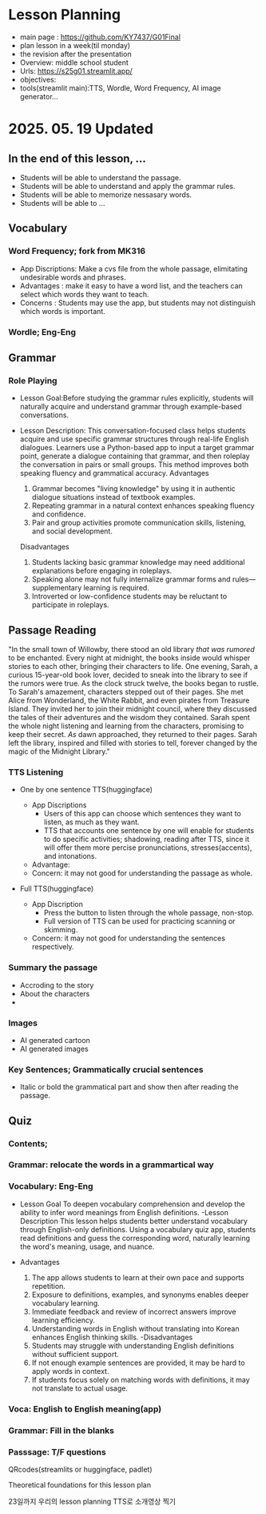 # Lesson Planning
- main page : https://github.com/KY7437/G01Final
- plan lesson in a week(til monday)
- the revision after the presentation
- Overview: middle school student
- Urls: https://s25g01.streamlit.app/
- objectives: 
- tools(streamlit main):TTS, Wordle, Word Frequency, AI image generator...

# 2025. 05. 19 Updated

## In the end of this lesson, ...
- Students will be able to understand the passage.
- Students will be able to understand and apply the grammar rules.
- Students will be able to memorize nessasary words.
- Students will be able to ...

## Vocabulary
### Word Frequency; fork from MK316
- App Discriptions: Make a cvs file from the whole passage, elimitating undesirable words and phrases.
- Advantages : make it easy to have a word list, and the teachers can select which words they want to teach. 
- Concerns : Students may use the app, but students may not distinguish which words is important. 

### Wordle; Eng-Eng

## Grammar
### Role Playing
-  Lesson Goal:Before studying the grammar rules explicitly, students will naturally acquire and understand grammar through example-based conversations.

- Lesson Description:
This conversation-focused class helps students acquire and use specific grammar structures through real-life English dialogues. Learners use a Python-based app to input a target grammar point, generate a dialogue containing that grammar, and then roleplay the conversation in pairs or small groups. This method improves both speaking fluency and grammatical accuracy.
   Advantages
  1. Grammar becomes "living knowledge" by using it in authentic dialogue situations instead of textbook examples.
  2. Repeating grammar in a natural context enhances speaking fluency and confidence.
  3. Pair and group activities promote communication skills, listening, and social development.

  Disadvantages
  1. Students lacking basic grammar knowledge may need additional explanations before engaging in roleplays.
  2. Speaking alone may not fully internalize grammar forms and rules—supplementary learning is required.
  3. Introverted or low-confidence students may be reluctant to participate in roleplays.


## Passage Reading

"In the small town of Willowby, there stood an old library *that was rumored* to be enchanted. Every night at midnight, the books inside would whisper stories to each other, bringing their characters to life. One evening, Sarah, a curious 15-year-old book lover, decided to sneak into the library to see if the rumors were true.
As the clock struck twelve, the books began to rustle. To Sarah's amazement, characters stepped out of their pages. She met Alice from Wonderland, the White Rabbit, and even pirates from Treasure Island. They invited her to join their midnight council, where they discussed the tales of their adventures and the wisdom they contained.
Sarah spent the whole night listening and learning from the characters, promising to keep their secret. *As* dawn approached, they returned to their pages. Sarah left the library, inspired and filled with stories to tell, forever changed by the magic of the Midnight Library."

### TTS Listening
- One by one sentence TTS(huggingface)
  - App Discriptions
    - Users of this app can choose which sentences they want to listen, as much as they want. 
    - TTS that accounts one sentence by one will enable for students to do specific activities; shadowing, reading after TTS, since it will offer them more percise pronunciations, stresses(accents), and intonations.
  - Advantage: 
  - Concern: it may not good for understanding the passage as whole. 
  
- Full TTS(huggingface)
  - App Discription
    - Press the button to listen through the whole passage, non-stop. 
    - Full version of TTS can be used for practicing scanning or skimming.
  - Concern: it may not good for understanding the sentences respectively.

### Summary the passage
- Accroding to the story
- About the characters
- 
### Images
- AI generated cartoon
- AI generated images
  
### Key Sentences; Grammatically crucial sentences
- Italic or bold the grammatical part and show then after reading the passage. 

## Quiz
### Contents;
### Grammar: relocate the words in a grammartical way
### Vocabulary: Eng-Eng
   - Lesson Goal
   To deepen vocabulary comprehension and develop the ability to infer word meanings from English definitions.
   -Lesson Description
   This lesson helps students better understand vocabulary through English-only definitions. Using a vocabulary quiz app, students read definitions and guess the corresponding word, naturally learning the word's meaning,  usage, and nuance.

- Advantages
   1. The app allows students to learn at their own pace and supports repetition.
   2. Exposure to definitions, examples, and synonyms enables deeper vocabulary learning.
   3. Immediate feedback and review of incorrect answers improve learning efficiency.
   4. Understanding words in English without translating into Korean enhances English thinking skills.
-Disadvantages
   1. Students may struggle with understanding English definitions without sufficient support.
   2. If not enough example sentences are provided, it may be hard to apply words in context.
   3. If students focus solely on matching words with definitions, it may not translate to actual usage.
    

### Voca: English to English meaning(app)
### Grammar: Fill in the blanks
### Passsage: T/F questions

QRcodes(streamlits or huggingface, padlet)

Theoretical foundations for this lesson plan


23일까지 우리의 lesson planning TTS로 소개영상 찍기 
